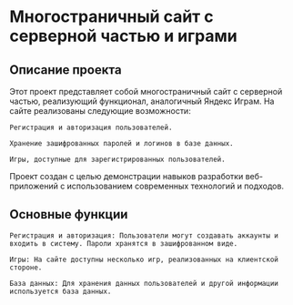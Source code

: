 # Многостраничный сайт с серверной частью и играми
## Описание проекта

Этот проект представляет собой многостраничный сайт с серверной частью, реализующий функционал, аналогичный Яндекс Играм. На сайте реализованы следующие возможности:

    Регистрация и авторизация пользователей.

    Хранение зашифрованных паролей и логинов в базе данных.

    Игры, доступные для зарегистрированных пользователей.

Проект создан с целью демонстрации навыков разработки веб-приложений с использованием современных технологий и подходов.
## Основные функции

    Регистрация и авторизация: Пользователи могут создавать аккаунты и входить в систему. Пароли хранятся в зашифрованном виде.

    Игры: На сайте доступны несколько игр, реализованных на клиентской стороне.

    База данных: Для хранения данных пользователей и другой информации используется база данных.
